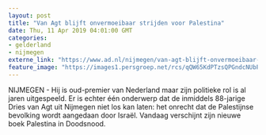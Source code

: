 ```yaml
---
layout: post
title: "Van Agt blijft onvermoeibaar strijden voor Palestina"
date: Thu, 11 Apr 2019 04:01:00 GMT
categories: 
- gelderland 
- nijmegen 
externe_link: "https://www.ad.nl/nijmegen/van-agt-blijft-onvermoeibaar-strijden-voor-palestina~ae74e4bb/"
feature_image: "https://images1.persgroep.net/rcs/qQW65KdPTzsQPGndcNUbPHx70CM/diocontent/75086002/_fitwidth/400/?appId=21791a8992982cd8da851550a453bd7f&quality=0.7"
---
```


NIJMEGEN -  Hij is oud-premier van Nederland maar zijn politieke rol is al jaren uitgespeeld. Er is echter één onderwerp dat de inmiddels 88-jarige Dries van Agt uit Nijmegen niet los kan laten: het onrecht dat de Palestijnse bevolking wordt aangedaan door Israël. Vandaag verschijnt zijn nieuwe boek Palestina in Doodsnood.
